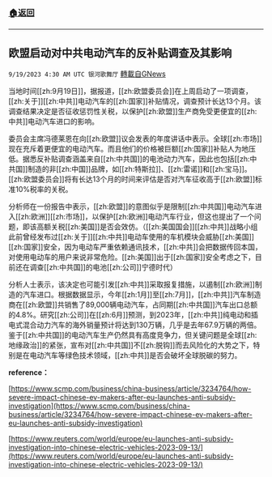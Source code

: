 ###  [:house:返回](README.md)
---


## 欧盟启动对中共电动汽车的反补贴调查及其影响
`9/19/2023 4:30 AM UTC 银河歌舞厅` [轉載自GNews](https://gnews.org/articles/1709433)



当地时间[[zh:9月19日]]，据报道，[[zh:欧盟委员会]]在上周启动了一项调查，[[zh:关于]][[zh:中共]]电动汽车的[[zh:国家]]补贴情况，调查预计长达13个月。该调查结果决定是否征收惩罚性关税，以保护[[zh:欧盟]]生产商免受更便宜的[[zh:中共]]电动汽车进口的影响。

委员会主席冯德莱恩在向[[zh:欧盟]]议会发表的年度讲话中表示。全球[[zh:市场]]现在充斥着更便宜的电动汽车。而且他们的价格被巨额[[zh:国家]]补贴人为地压低。据悉反补贴调查涵盖来自[[zh:中共国]]的电池动力汽车，因此也包括[[zh:中共国]]制造的非[[zh:中国]]品牌，如[[zh:特斯拉]]、[[zh:雷诺]]和[[zh:宝马]]。[[zh:欧盟委员会]]将有长达13个月的时间来评估是否对汽车征收高于[[zh:欧盟]]标准10%税率的关税。



分析师在一份报告中表示，[[zh:欧盟]]的意图似乎是限制[[zh:中共国]]电动汽车进入[[zh:欧洲]][[zh:市场]]，以保护[[zh:欧洲]]电动汽车行业，但这也提出了一个问题，即该高额关税[[zh:美国]]是否会效仿。（[[zh:美国国会]][[zh:中共]]战略小组此前曾经发布过[[zh:关于]][[zh:中共]]电动车使用的车机模块会威胁[[zh:美国]][[zh:国家]]安全，因为电动车严重依赖通讯技术，[[zh:中共]]会把数据传回本国，对使用电动车的用户来说非常危险。[[zh:美国]]出于[[zh:国家]]安全考虑之下，目前还在调查[[zh:中共国]]的电池[[zh:公司]]宁德时代）
 

分析人士表示，该决定也可能引发[[zh:中共]]采取报复措施，以遏制[[zh:欧洲]]制造的汽车进口。根据数据显示，今年[[zh:1月]]至[[zh:7月]]，[[zh:中共]]汽车制造商在[[zh:欧盟]]共销售了89,000辆电动汽车，占同期[[zh:中共国]]汽车出口总额的4.8%。研究[[zh:公司]]在[[zh:6月]]预测，到2023年，[[zh:中共]]纯电动和插电式混合动力汽车的海外销量预计将达到130万辆，几乎是去年67.9万辆的两倍。鉴于[[zh:中共国]]的电动汽车生产仍然具有高度竞争力，但关键问题是全球[[zh:地缘政治]]的紧张，宣布对[[zh:中共国]]不[[zh:脱钩]]而去风险化的大势之下，特别是在电动汽车等绿色技术领域，[[zh:中共]]是否会破坏全球脱碳的努力。

**reference：**

[https://www.scmp.com/business/china-business/article/3234764/how-severe-impact-chinese-ev-makers-after-eu-launches-anti-subsidy-investigation](https://www.scmp.com/business/china-business/article/3234764/how-severe-impact-chinese-ev-makers-after-eu-launches-anti-subsidy-investigation)

[https://www.reuters.com/world/europe/eu-launches-anti-subsidy-investigation-into-chinese-electric-vehicles-2023-09-13/](https://www.reuters.com/world/europe/eu-launches-anti-subsidy-investigation-into-chinese-electric-vehicles-2023-09-13/)

